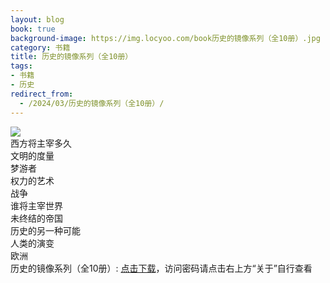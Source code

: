 ```yaml
---
layout: blog
book: true
background-image: https://img.locyoo.com/book历史的镜像系列（全10册）.jpg
category: 书籍
title: 历史的镜像系列（全10册）
tags:
- 书籍
- 历史
redirect_from:
  - /2024/03/历史的镜像系列（全10册）/
---
```

![](https://img.locyoo.com/book历史的镜像系列（全10册）.jpg)
<br>
西方将主宰多久
<br>
文明的度量
<br>
梦游者
<br>
权力的艺术
<br>
战争
<br>
谁将主宰世界
<br>
未终结的帝国
<br>
历史的另一种可能
<br>
人类的演变
<br>
欧洲
<br>
历史的镜像系列（全10册）: <a name = "ref1" href="https://url18.ctfile.com/f/50983618-1241682703-5f908d?p=3619">点击下载</a>，访问密码请点击右上方“关于”自行查看